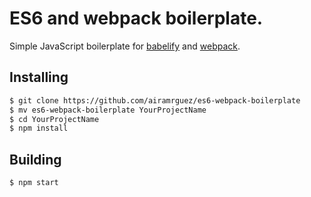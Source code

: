 ES6 and webpack boilerplate.
============================

Simple JavaScript boilerplate for [babelify](https://github.com/babel/babelify) and [webpack](https://github.com/webpack/webpack).

Installing
----------

```bash
$ git clone https://github.com/airamrguez/es6-webpack-boilerplate
$ mv es6-webpack-boilerplate YourProjectName
$ cd YourProjectName
$ npm install
```

Building
--------

```bash
$ npm start
```
